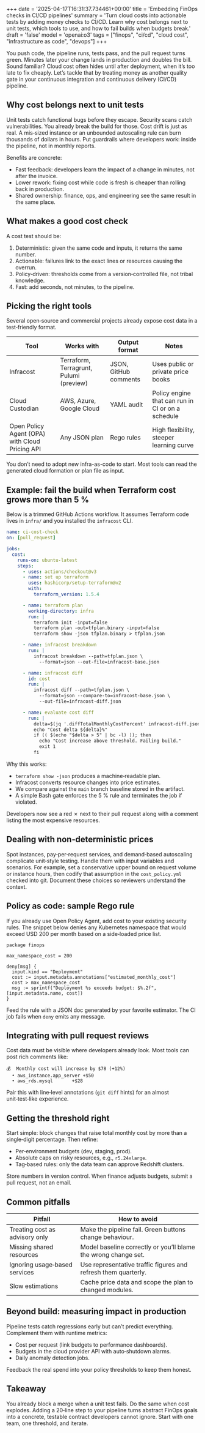 +++
date = '2025-04-17T16:31:37.734461+00:00'
title = 'Embedding FinOps checks in CI/CD pipelines'
summary = 'Turn cloud costs into actionable tests by adding money checks to CI/CD. Learn why cost belongs next to unit tests, which tools to use, and how to fail builds when budgets break.'
draft = 'false'
model = 'openai:o3'
tags = ["finops", "ci/cd", "cloud cost", "infrastructure as code", "devops"]
+++

You push code, the pipeline runs, tests pass, and the pull request turns green. Minutes later your change lands in
production and doubles the bill. Sound familiar? Cloud cost often hides until after deployment, when it’s too late to
fix cheaply. Let’s tackle that by treating money as another quality gate in your continuous integration and
continuous delivery (CI/CD) pipeline.

## Why cost belongs next to unit tests

Unit tests catch functional bugs before they escape. Security scans catch vulnerabilities. You already break the build
for those. Cost drift is just as real. A mis‑sized instance or an unbounded autoscaling rule can burn thousands of
dollars in hours. Put guardrails where developers work: inside the pipeline, not in monthly reports.

Benefits are concrete:

* Fast feedback: developers learn the impact of a change in minutes, not after the invoice.
* Lower rework: fixing cost while code is fresh is cheaper than rolling back in production.
* Shared ownership: finance, ops, and engineering see the same result in the same place.

## What makes a good cost check

A cost test should be:

1. Deterministic: given the same code and inputs, it returns the same number.
2. Actionable: failures link to the exact lines or resources causing the overrun.
3. Policy‑driven: thresholds come from a version‑controlled file, not tribal knowledge.
4. Fast: add seconds, not minutes, to the pipeline.

## Picking the right tools

Several open‑source and commercial projects already expose cost data in a test‑friendly format.

| Tool | Works with | Output format | Notes |
| --- | --- | --- | --- |
| Infracost | Terraform, Terragrunt, Pulumi (preview) | JSON, GitHub comments | Uses public or private price books |
| Cloud Custodian | AWS, Azure, Google Cloud | YAML audit | Policy engine that can run in CI or on a schedule |
| Open Policy Agent (OPA) with Cloud Pricing API | Any JSON plan | Rego rules | High flexibility, steeper learning curve |

You don’t need to adopt new infra-as-code to start. Most tools can read the generated cloud formation or plan file as
input.

## Example: fail the build when Terraform cost grows more than 5 %

Below is a trimmed GitHub Actions workflow. It assumes Terraform code lives in `infra/` and you installed the
`infracost` CLI.

```yaml
name: ci-cost-check
on: [pull_request]

jobs:
  cost:
    runs-on: ubuntu-latest
    steps:
      - uses: actions/checkout@v3
      - name: set up terraform
        uses: hashicorp/setup-terraform@v2
        with:
          terraform_version: 1.5.4

      - name: terraform plan
        working-directory: infra
        run: |
          terraform init -input=false
          terraform plan -out=tfplan.binary -input=false
          terraform show -json tfplan.binary > tfplan.json

      - name: infracost breakdown
        run: |
          infracost breakdown --path=tfplan.json \
            --format=json --out-file=infracost-base.json

      - name: infracost diff
        id: cost
        run: |
          infracost diff --path=tfplan.json \
            --format=json --compare-to=infracost-base.json \
            --out-file=infracost-diff.json

      - name: evaluate cost diff
        run: |
          delta=$(jq '.diffTotalMonthlyCostPercent' infracost-diff.json)
          echo "Cost delta ${delta}%"
          if (( $(echo "$delta > 5" | bc -l) )); then
            echo "Cost increase above threshold. Failing build."
            exit 1
          fi
```

Why this works:

* `terraform show -json` produces a machine‑readable plan.
* Infracost converts resource changes into price estimates.
* We compare against the `main` branch baseline stored in the artifact.
* A simple Bash gate enforces the 5 % rule and terminates the job if violated.

Developers now see a red ✗ next to their pull request along with a comment listing the most expensive resources.

## Dealing with non‑deterministic prices

Spot instances, pay‑per‑request services, and demand‑based autoscaling complicate unit‑style testing. Handle them with
input variables and scenarios. For example, set a conservative upper bound on request volume or instance hours, then
codify that assumption in the `cost_policy.yml` checked into git. Document these choices so reviewers understand the
context.

## Policy as code: sample Rego rule

If you already use Open Policy Agent, add cost to your existing security rules. The snippet below denies any Kubernetes
namespace that would exceed USD 200 per month based on a side‑loaded price list.

```rego
package finops

max_namespace_cost = 200

deny[msg] {
  input.kind == "Deployment"
  cost := input.metadata.annotations["estimated_monthly_cost"]
  cost > max_namespace_cost
  msg := sprintf("Deployment %s exceeds budget: $%.2f", [input.metadata.name, cost])
}
```

Feed the rule with a JSON doc generated by your favorite estimator. The CI job fails when `deny` emits any message.

## Integrating with pull request reviews

Cost data must be visible where developers already look. Most tools can post rich comments like:

```
💰  Monthly cost will increase by $78 (+12%)
  • aws_instance.app_server +$50
  • aws_rds.mysql       +$28
```

Pair this with line‑level annotations (`git diff` hints) for an almost unit‑test‑like experience.

## Getting the threshold right

Start simple: block changes that raise total monthly cost by more than a single‑digit percentage. Then refine:

* Per‑environment budgets (dev, staging, prod).
* Absolute caps on risky resources, e.g., `r5.24xlarge`.
* Tag‑based rules: only the data team can approve Redshift clusters.

Store numbers in version control. When finance adjusts budgets, submit a pull request, not an email.

## Common pitfalls

| Pitfall | How to avoid |
| --- | --- |
| Treating cost as advisory only | Make the pipeline fail. Green buttons change behaviour. |
| Missing shared resources | Model baseline correctly or you’ll blame the wrong change set. |
| Ignoring usage‑based services | Use representative traffic figures and refresh them quarterly. |
| Slow estimations | Cache price data and scope the plan to changed modules. |

## Beyond build: measuring impact in production

Pipeline tests catch regressions early but can’t predict everything. Complement them with runtime metrics:

* Cost per request (link budgets to performance dashboards). 
* Budgets in the cloud provider API with auto‑shutdown alarms. 
* Daily anomaly detection jobs.

Feedback the real spend into your policy thresholds to keep them honest.

## Takeaway

You already block a merge when a unit test fails. Do the same when cost explodes. Adding a 20‑line step to your
pipeline turns abstract FinOps goals into a concrete, testable contract developers cannot ignore. Start with one
team, one threshold, and iterate.
